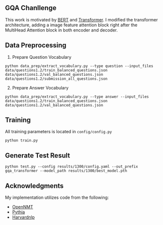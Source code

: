 ## GQA Chanllenge
This work is motivated by [BERT](https://arxiv.org/abs/1810.04805) and [Transformer](https://arxiv.org/abs/1706.03762). I modified the transformer architecture, adding a image feature attention block right after the MultiHead Attention block in both encoder and decoder.

## Data Preprocessing 

1) Prepare Question Vocabulary

```
python data_prep/extract_vocabulary.py --type question --input_files data/questions1.2/train_balanced_questions.json data/questions1.2/val_balanced_questions.json data/questions1.2/submission_all_questions.json
```

2) Prepare Answer Vocabulary

```
python data_prep/extract_vocabulary.py --type answer --input_files data/questions1.2/train_balanced_questions.json data/questions1.2/val_balanced_questions.json
```

## Training

All training parameters is located in `config/config.py`

```
python train.py
```


## Generate Test Result

```
python test.py --config results/1300/config.yaml --out_prefix gqa_transformer --model_path results/1300/best_model.pth
```

## Acknowledgments

My implementation utilizes code from the following:

* [OpenNMT](https://github.com/OpenNMT/OpenNMT)
* [Pythia](https://github.com/facebookresearch/pythia)
* [Harvardnlp](http://nlp.seas.harvard.edu/2018/04/03/attention.html)